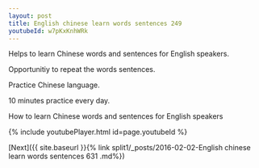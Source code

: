 ```yaml
---
layout: post
title: English chinese learn words sentences 249 
youtubeId: w7pKxKnhWRk
---
```

 
 
Helps to learn Chinese words and sentences for English speakers.

Opportunitiy to repeat the words sentences. 

Practice Chinese language. 
 
10 minutes practice every day. 
 
How to learn Chinese words and sentences for English speakers 
 
{% include youtubePlayer.html id=page.youtubeId %}
 
 
[Next]({{ site.baseurl }}{% link  split1/_posts/2016-02-02-English chinese learn words sentences 631 .md%})
 
